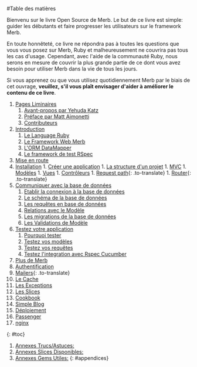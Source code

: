 #Table des matières

<div id="intro">
	<p>Bienvenu sur le livre Open Source de Merb. Le but de ce livre est simple: guider les débutants et faire progresser les utilisateurs sur le framework Merb.</p>
	<p>En toute honnêteté, ce livre ne répondra pas à toutes les questions que vous vous posez sur Merb, Ruby et malheureusement ne couvrira pas tous les cas d'usage. Cependant, avec l'aide de la communauté Ruby, nous serons en mesure de couvrir la plus grande partie de ce dont vous avez besoin pour utiliser Merb dans la vie de tous les jours.</p>
	<p>Si vous apprenez ou que vous utilisez quotidiennement Merb par le biais de cet ouvrage, <strong>veuillez, s'il vous plaît envisager d'aider à améliorer le contenu de ce livre</strong>.</p>
</div>

1. [Pages Liminaires](/fr/front-matter)
	1. [Avant-propos par Yehuda Katz](/fr/front-matter/foreword)
	2. [Préface par Matt Aimonetti](/fr/front-matter/preface)
	3. [Contributeurs](/fr/front-matter/contributors)
2. [Introduction](/fr/introduction)
	1. [Le Language Ruby](/fr/introduction/ruby)
	2. [Le Framework Web Merb](/fr/introduction/merb)
	3. [L'ORM DataMapper](/fr/introduction/datamapper)
	4. [Le framework de test RSpec](/fr/introduction/rspec)
3. [Mise en route](/getting-started)
  1. [Installation](/getting-started/install-instructions)
	1. [Créer une application](/getting-started/generate-app)
	1. [La structure d'un projet](/getting-started/project-structure)
	1. [MVC](/getting-started/mvc)
	1. [Modèles](/getting-started/models)
	1. [Vues](/getting-started/views)
	1. [Contrôleurs](/getting-started/controllers)
	1. [Request path](/getting-started/request-path){: .to-translate}
	1. [Router](/getting-started/router){: .to-translate}
4. [Communiquer avec la base de données](/orm/datamapper)
	1. [Etablir la connexion à la base de données](/orm/datamapper/setting-up)
	1. [Le schéma de la base de données](/orm/datamapper/schema)
	1. [Les requêtes en base de données](/orm/datamapper/queries)
	1. [Relations avec le Modèle](/orm/datamapper/relationships)
	1. [Les migrations de la base de données](/orm/datamapper/migrations)
	1. [Les Validations de Modèle](/orm/datamapper/validations)
5. [Testez votre application](/rspec)
	1. [Pourquoi tester](/rspec/why)
	1. [Testez vos modèles](/repec/models)
	1. [Testez vos requêtes](/repec/requests)
	1. [Testez l'integration avec Rspec Cucumber](/rspec/cucumber)
6. [Plus de Merb](/merb-more)
  1. [Authentification](/merb-more/authentication)
  1. [Mailers](/merb-more/mailer){: .to-translate}
  1. [Le Cache](/merb-more/caching)
  1. [Les Exceptions](/merb-more/exceptions)
  1. [Les Slices](/merb-more/exceptions)
7. [Cookbook](/cookbook)
  1. [Simple Blog](/cookbook/simple-blog)
8. [Déploiement](/deployment)
  1. [Passenger](/deployment/passenger)
  1. [nginx](/deployment/nginx)

{: #toc}

1. [Annexes Trucs/Astuces:](/appendix/hints-tips)
1. [Annexes Slices Disponibles:](/appendix/slices)
1. [Annexes Gems Utiles:](/appendix/gems)
{: #appendices}
